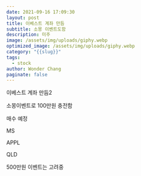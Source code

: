 ```yaml
---
date: 2021-09-16 17:09:30
layout: post
title: 이베스트 계좌 만듬
subtitle: 소몽 이벤트도함
description: 미주
image: /assets/img/uploads/giphy.webp
optimized_image: /assets/img/uploads/giphy.webp
category: "{{slug}}"
tags:
  - stock
author: Wonder Chang
paginate: false
---
```

이베스트 계좌 만듬2

소몽이벤트로 100만원 충전함

매수 예정

MS

APPL

QLD

500만원 이벤트는 고려중